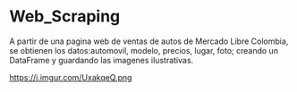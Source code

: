 # Web_Scraping
A partir de una pagina web de ventas de autos de Mercado Libre Colombia, se obtienen los datos:automovil, modelo, precios, lugar, foto; creando un DataFrame y guardando las imagenes ilustrativas.

https://i.imgur.com/UxakqeQ.png
